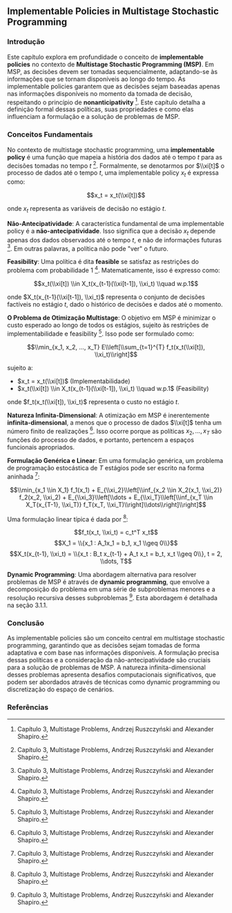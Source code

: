 ## Implementable Policies in Multistage Stochastic Programming

### Introdução
Este capítulo explora em profundidade o conceito de **implementable policies** no contexto de **Multistage Stochastic Programming (MSP)**. Em MSP, as decisões devem ser tomadas sequencialmente, adaptando-se às informações que se tornam disponíveis ao longo do tempo. As implementable policies garantem que as decisões sejam baseadas apenas nas informações disponíveis no momento da tomada de decisão, respeitando o princípio de **nonanticipativity** [^1]. Este capítulo detalha a definição formal dessas políticas, suas propriedades e como elas influenciam a formulação e a solução de problemas de MSP.

### Conceitos Fundamentais

No contexto de multistage stochastic programming, uma **implementable policy** é uma função que mapeia a história dos dados até o tempo *t* para as decisões tomadas no tempo *t* [^1]. Formalmente, se denotarmos por $\\xi[t]$ o processo de dados até o tempo *t*, uma implementable policy $x_t$ é expressa como:

$$x_t = x_t(\\xi[t])$$

onde $x_t$ representa as variáveis de decisão no estágio *t*.

**Não-Antecipatividade**: A característica fundamental de uma implementable policy é a **não-antecipatividade**. Isso significa que a decisão $x_t$ depende apenas dos dados observados até o tempo *t*, e não de informações futuras [^1]. Em outras palavras, a política não pode "ver" o futuro.

**Feasibility**: Uma política é dita **feasible** se satisfaz as restrições do problema com probabilidade 1 [^1]. Matematicamente, isso é expresso como:

$$x_t(\\xi[t]) \\in X_t(x_{t-1}(\\xi[t-1]), \\xi_t) \\quad w.p.1$$

onde $X_t(x_{t-1}(\\xi[t-1]), \\xi_t)$ representa o conjunto de decisões factíveis no estágio *t*, dado o histórico de decisões e dados até o momento.

**O Problema de Otimização Multistage**: O objetivo em MSP é minimizar o custo esperado ao longo de todos os estágios, sujeito às restrições de implementabilidade e feasibility [^1]. Isso pode ser formulado como:

$$\\min_{x_1, x_2, ..., x_T} E\\left[\\sum_{t=1}^{T} f_t(x_t(\\xi[t]), \\xi_t)\\right]$$

sujeito a:

*   $x_t = x_t(\\xi[t])$ (Implementabilidade)
*   $x_t(\\xi[t]) \\in X_t(x_{t-1}(\\xi[t-1]), \\xi_t) \\quad w.p.1$ (Feasibility)

onde $f_t(x_t(\\xi[t]), \\xi_t)$ representa o custo no estágio *t*.

**Natureza Infinita-Dimensional**: A otimização em MSP é inerentemente **infinita-dimensional**, a menos que o processo de dados $\\xi[t]$ tenha um número finito de realizações [^1]. Isso ocorre porque as políticas $x_2, ..., x_T$ são funções do processo de dados, e portanto, pertencem a espaços funcionais apropriados.

**Formulação Genérica e Linear**: Em uma formulação genérica, um problema de programação estocástica de *T* estágios pode ser escrito na forma aninhada [^1]:

$$\\min_{x_1 \\in X_1} f_1(x_1) + E_{\\xi_2}\\left[\\inf_{x_2 \\in X_2(x_1, \\xi_2)} f_2(x_2, \\xi_2) + E_{\\xi_3}\\left[\\dots + E_{\\xi_T}\\left[\\inf_{x_T \\in X_T(x_{T-1}, \\xi_T)} f_T(x_T, \\xi_T)\\right]\\dots\\right]\\right]$$

Uma formulação linear típica é dada por [^1]:

$$f_t(x_t, \\xi_t) = c_t^T x_t$$
$$X_1 = \\{x_1 : A_1x_1 = b_1, x_1 \\geq 0\\}$$
$$X_t(x_{t-1}, \\xi_t) = \\{x_t : B_t x_{t-1} + A_t x_t = b_t, x_t \\geq 0\\}, t = 2, \\dots, T$$

**Dynamic Programming**: Uma abordagem alternativa para resolver problemas de MSP é através de **dynamic programming**, que envolve a decomposição do problema em uma série de subproblemas menores e a resolução recursiva desses subproblemas [^1]. Esta abordagem é detalhada na seção 3.1.1.

### Conclusão
As implementable policies são um conceito central em multistage stochastic programming, garantindo que as decisões sejam tomadas de forma adaptativa e com base nas informações disponíveis. A formulação precisa dessas políticas e a consideração da não-antecipatividade são cruciais para a solução de problemas de MSP. A natureza infinita-dimensional desses problemas apresenta desafios computacionais significativos, que podem ser abordados através de técnicas como dynamic programming ou discretização do espaço de cenários.

### Referências
[^1]: Capítulo 3, Multistage Problems, Andrzej Ruszczyński and Alexander Shapiro.

<!-- END -->